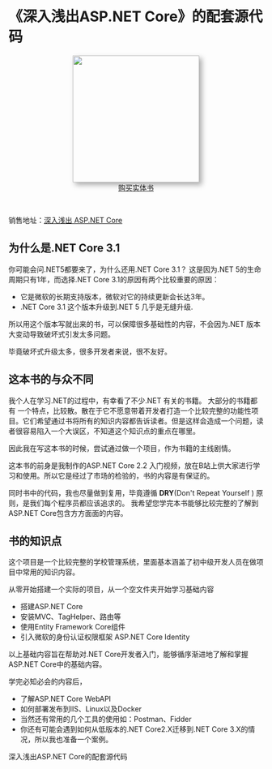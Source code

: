 # 《深入浅出ASP.NET Core》的配套源代码


<div class="ad" style="text-align: center; padding-bottom: 30px;"><a href="https://item.jd.com/10021324681359.html" onclick="buy(&quot;img&quot;)" title="点击购买" target="_blank"><img style="height:250px;box-shadow:#aaa 5px 5px 10px" src="https://img14.360buyimg.com/n1/jfs/t1/128134/6/12027/162977/5f57901bEd3f96d4e/48b7cf4f80caf708.jpg"></a><br><a class="buy-btn" onclick="buy(&quot;btn&quot;)" href="https://item.jd.com/10021324681359.html" title="点击购买" target="_blank">购买实体书</a></div>


销售地址：[深入浅出 ASP.NET Core](https://item.jd.com/12720785.html)


 



## 为什么是.NET Core 3.1

你可能会问.NET5都要来了，为什么还用.NET Core 3.1？
这是因为.NET 5的生命周期只有1年，而选择.NET Core 3.1的原因有两个比较重要的原因：

- 它是微软的长期支持版本，微软对它的持续更新会长达3年。
- .NET Core 3.1  这个版本升级到.NET 5 几乎是无缝升级.

所以用这个版本写就出来的书，可以保障很多基础性的内容，不会因为.NET 版本大变动导致破坏式引发太多问题。

毕竟破坏式升级太多，很多开发者来说，很不友好。

 

## 这本书的与众不同
 
我个人在学习.NET的过程中，有幸看了不少.NET 有关的书籍。
大部分的书籍都有  一个特点，比较散。散在于它不愿意带着开发者打造一个比较完整的功能性项目。它们希望通过书将所有的知识内容都告诉读者。但是这样会造成一个问题，读者很容易陷入一个大误区，不知道这个知识点的重点在哪里。


因此我在写这本书的时候，尝试通过做一个项目，作为书籍的主线剧情。

这本书的前身是我制作的ASP.NET Core 2.2 入门视频，放在B站上供大家进行学习和使用。所以它是经过了市场的检验的，书的内容是有保证的。

同时书中的代码，我也尽量做到复用，毕竟遵循 **DRY**(Don't Repeat Yourself ) 原则，是我们每个程序员都应该追求的。
我希望您学完本书能够比较完整的了解到ASP.NET Core包含方方面面的内容。


## 书的知识点

这个项目是一个比较完整的学校管理系统，里面基本涵盖了初中级开发人员在做项目中常用的知识内容。


从零开始搭建一个实际的项目，从一个空文件夹开始学习基础内容

- 搭建ASP.NET Core 
- 安装MVC、TagHelper、路由等
- 使用Entity Framework Core组件
- 引入微软的身份认证权限框架 ASP.NET Core Identity 
  
以上基础内容旨在帮助对.NET Core开发者入门，能够循序渐进地了解和掌握ASP.NET Core中的基础内容。


学完必知必会的内容后，
- 了解ASP.NET Core WebAPI 
- 如何部署发布到IIS、Linux以及Docker 
- 当然还有常用的几个工具的使用如：Postman、Fidder
- 你还有可能会遇到如何从低版本的.NET Core2.X迁移到.NET Core 3.X的情况，所以我也准备一个案例。




深入浅出ASP.NET Core的配套源代码




 
